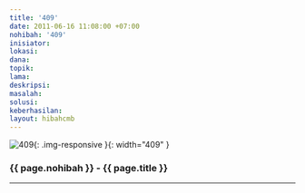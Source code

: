 ```yaml
---
title: '409'
date: 2011-06-16 11:08:00 +07:00
nohibah: '409'
inisiator: 
lokasi: 
dana: 
topik: 
lama: 
deskripsi: 
masalah: 
solusi: 
keberhasilan: 
layout: hibahcmb
---
```


![409](/static/img/hibahcmb/409.png){: .img-responsive }{: width="409" }

### {{ page.nohibah }} - {{ page.title }}

---
